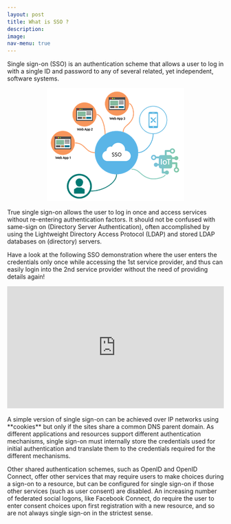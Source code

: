 ```yaml
---
layout: post
title: What is SSO ?
description: 
image: 
nav-menu: true
---
```


Single sign-on (SSO) is an authentication scheme that allows a user to log in with a single ID and password to any of several related, yet independent, software systems.
<p align="center">
	<img src="assets/images/SSO-diagram.png">
</p>
True single sign-on allows the user to log in once and access services without re-entering authentication factors. It should not be confused with same-sign on (Directory Server Authentication), often accomplished by using the Lightweight Directory Access Protocol (LDAP) and stored LDAP databases on (directory) servers.

Have a look at the following SSO demonstration where the user enters the credentials only once while accessing the 1st service provider, and thus can easily login into the 2nd service provider without the need of providing details again!

<div style="position:relative;padding-bottom:56.25%;">
 <iframe style="width:100%;height:100%;position:absolute;left:0px;top:0px;"
 frameborder="0" width="100%" height="100%" 
 allowfullscreen allow="autoplay"
 src="
https://drive.google.com/file/d/1uzl5oUWXSC6nuOVc9O0pTFgXwAogCygr/preview
">
</iframe>
</div>
<br>
A simple version of single sign-on can be achieved over IP networks using **cookies** but only if the sites share a common DNS parent domain. As different applications and resources support different authentication mechanisms, single sign-on must internally store the credentials used for initial authentication and translate them to the credentials required for the different mechanisms.

Other shared authentication schemes, such as OpenID and OpenID Connect, offer other services that may require users to make choices during a sign-on to a resource, but can be configured for single sign-on if those other services (such as user consent) are disabled. An increasing number of federated social logons, like Facebook Connect, do require the user to enter consent choices upon first registration with a new resource, and so are not always single sign-on in the strictest sense.